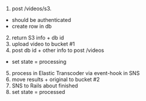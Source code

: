 1. post /videos/s3.
  * should be authenticated
  * create row in db
2. return S3 info + db id
3. upload video to bucket #1
4. post db id + other info to post /videos
  * set state = processing
5. process in Elastic Transcoder via event-hook in SNS
6. move results + original to bucket #2
7. SNS to Rails about finished
8. set state = processed